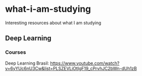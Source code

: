 # what-i-am-studying
Interesting resources about what I am studying

## Deep Learning

### Courses
Deep Learning Brasil: https://www.youtube.com/watch?v=6yYUc6nU3Cw&list=PLSZEVLiOtIgF19_cPrvhJC2bWn-dUh1zB
